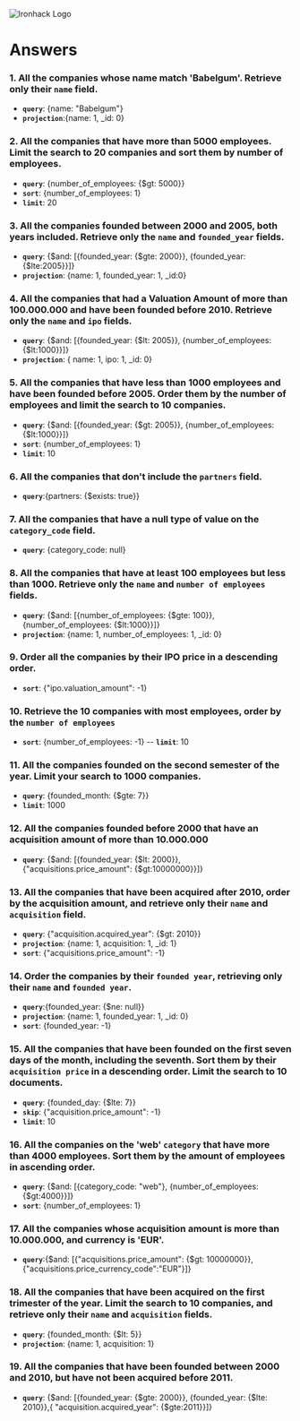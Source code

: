 ![Ironhack Logo](https://i.imgur.com/1QgrNNw.png)

# Answers

### 1. All the companies whose name match 'Babelgum'. Retrieve only their `name` field.

- **`query`**: {name: "Babelgum"}
- **`projection`**:{name: 1, _id: 0}


### 2. All the companies that have more than 5000 employees. Limit the search to 20 companies and sort them by **number of employees**.

- **`query`**: {number_of_employees: {$gt: 5000}}
- **`sort`**: {number_of_employees: 1}
- **`limit`**: 20

### 3. All the companies founded between 2000 and 2005, both years included. Retrieve only the `name` and `founded_year` fields.

- **`query`**: {$and: [{founded_year: {$gte: 2000}}, {founded_year: {$lte:2005}}]}
- **`projection`**: {name: 1, founded_year: 1, _id:0}

### 4. All the companies that had a Valuation Amount of more than 100.000.000 and have been founded before 2010. Retrieve only the `name` and `ipo` fields.

- **`query`**: {$and: [{founded_year: {$lt: 2005}}, {number_of_employees: {$lt:1000}}]}
- **`projection`**: { name: 1, ipo: 1, _id: 0}

### 5. All the companies that have less than 1000 employees and have been founded before 2005. Order them by the number of employees and limit the search to 10 companies.

- **`query`**: 
{$and: [{founded_year: {$gt: 2005}}, {number_of_employees: {$lt:1000}}]}
- **`sort`**: {number_of_employees: 1}
- **`limit`**: 10

### 6. All the companies that don't include the `partners` field.

- **`query`**:{partners: {$exists: true}}

### 7. All the companies that have a null type of value on the `category_code` field.

- **`query`**: {category_code: null}

### 8. All the companies that have at least 100 employees but less than 1000. Retrieve only the `name` and `number of employees` fields.

- **`query`**: {$and: [{number_of_employees: {$gte: 100}}, {number_of_employees: {$lt:1000}}]}
- **`projection`**: {name: 1, number_of_employees: 1, _id: 0}

### 9. Order all the companies by their IPO price in a descending order.

- **`sort`**: {"ipo.valuation_amount": -1}

### 10. Retrieve the 10 companies with most employees, order by the `number of employees`

- **`sort`**: {number_of_employees: -1}
-- **`limit`**: 10

### 11. All the companies founded on the second semester of the year. Limit your search to 1000 companies.

- **`query`**: {founded_month: {$gte: 7}}
- **`limit`**: 1000

### 12. All the companies founded before 2000 that have an acquisition amount of more than 10.000.000

- **`query`**:  {$and: [{founded_year: {$lt: 2000}}, {"acquisitions.price_amount": {$gt:10000000}}]}

### 13. All the companies that have been acquired after 2010, order by the acquisition amount, and retrieve only their `name` and `acquisition` field.

- **`query`**: {"acquisition.acquired_year": {$gt: 2010}}
- **`projection`**: {name: 1, acquisition: 1, _id: 1}
- **`sort`**: {"acquisitions.price_amount": -1}

### 14. Order the companies by their `founded year`, retrieving only their `name` and `founded year`.

- **`query`**:{founded_year: {$ne: null}}
- **`projection`**: {name: 1, founded_year: 1, _id: 0}
- **`sort`**: {founded_year: -1}

### 15. All the companies that have been founded on the first seven days of the month, including the seventh. Sort them by their `acquisition price` in a descending order. Limit the search to 10 documents.

- **`query`**: {founded_day: {$lte: 7}}
- **`skip`**: {"acquisition.price_amount": -1}
- **`limit`**: 10

### 16. All the companies on the 'web' `category` that have more than 4000 employees. Sort them by the amount of employees in ascending order.

- **`query`**: {$and: [{category_code: "web"}, {number_of_employees: {$gt:4000}}]}
- **`sort`**: {number_of_employees: 1}

### 17. All the companies whose acquisition amount is more than 10.000.000, and currency is 'EUR'.

- **`query`**:{$and: [{"acquisitions.price_amount": {$gt: 10000000}}, {"acquisitions.price_currency_code":"EUR"}]}

### 18. All the companies that have been acquired on the first trimester of the year. Limit the search to 10 companies, and retrieve only their `name` and `acquisition` fields.

- **`query`**: {founded_month: {$lt: 5}}
- **`projection`**: {name: 1, acquisition: 1}

### 19. All the companies that have been founded between 2000 and 2010, but have not been acquired before 2011.

- **`query`**: {$and: [{founded_year: {$gte: 2000}}, {founded_year: {$lte: 2010}},{ "acquisition.acquired_year": {$gte:2011}}]}
